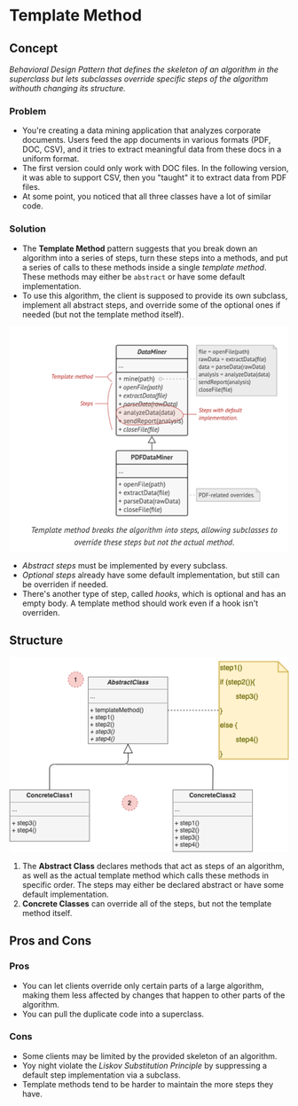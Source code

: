 # Template Method

## Concept

_Behavioral Design Pattern that defines the skeleton of an algorithm in the superclass but lets subclasses override specific steps of the algorithm withouth changing its structure._

### Problem

* You're creating a data mining application that analyzes corporate documents. Users feed the app documents in various formats (PDF, DOC, CSV), and it tries to extract meaningful data from these docs in a uniform format.
* The first version could only work with DOC files. In the following version, it was able to support CSV, then you "taught" it to extract data from PDF files.
* At some point, you noticed that all three classes have a lot of similar code.

### Solution

* The **Template Method** pattern suggests that you break down an algorithm into a series of steps, turn these steps into a methods, and put a series of calls to these methods inside a single *template method*. These methods may either be `abstract` or have some default implementation.
* To use this algorithm, the client is supposed to provide its own subclass, implement all abstract steps, and override some of the optional ones if needed (but not the template method itself).

![Example Template Method](./example.png)

* *Abstract steps* must be implemented by every subclass.
* *Optional steps* already have some default implementation, but still can be overriden if needed.
* There's another type of step, called *hooks*, which is optional and has an empty body. A template method should work even if a hook isn't overriden.

## Structure

![Strategy Structure](structure.png)

1. The **Abstract Class** declares methods that act as steps of an algorithm, as well as the actual template method which calls these methods in specific order. The steps may either be declared abstract or have some default implementation.
2. **Concrete Classes** can override all of the steps, but not the template method itself.

## Pros and Cons

### Pros

* You can let clients override only certain parts of a large algorithm, making them less affected by changes that happen to other parts of the algorithm.
* You can pull the duplicate code into a superclass.

### Cons

* Some clients may be limited by the provided skeleton of an algorithm.
* Yoy night violate the *Liskov Substitution Principle* by suppressing a default step implementation via a subclass.
* Template methods tend to be harder to maintain the more steps they have.
